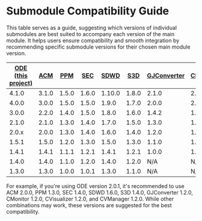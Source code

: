 # Submodule Compatibility Guide
This table serves as a guide, suggesting which versions of individual submodules are best suited to accompany each version of the main module. It helps users ensure compatibility and smooth integration by recommending specific submodule versions for their chosen main module version.

| [ODE (this project)](https://github.com/usdot-jpo-ode/jpo-ode/releases) | [ACM](https://github.com/usdot-jpo-ode/asn1_codec/releases) | [PPM](https://github.com/usdot-jpo-ode/jpo-cvdp/releases) | [SEC](https://github.com/usdot-jpo-ode/jpo-security-svcs/releases) | [SDWD](https://github.com/usdot-jpo-ode/jpo-sdw-depositor/releases) | [S3D](https://github.com/usdot-jpo-ode/jpo-s3-deposit/releases) | [GJConverter](https://github.com/usdot-jpo-ode/jpo-geojsonconverter/releases) | [CMonitor](https://github.com/usdot-jpo-ode/jpo-conflictmonitor/releases) | [CVisualizer](https://github.com/usdot-jpo-ode/jpo-conflictvisualizer/releases) | [CVManager](https://github.com/usdot-jpo-ode/jpo-cvmanager/releases) |
|-------------------------------------------------------------------------|-------------------------------------------------------------|-----------------------------------------------------------|--------------------------------------------------------------------|---------------------------------------------------------------------|-----------------------------------------------------------------|-------------------------------------------------------------------------------|---------------------------------------------------------------------------|---------------------------------------------------------------------------------|----------------------------------------------------------------------|
| 4.1.0                                                                   | 3.1.0                                                       | 1.5.0                                                     | 1.6.0                                                              | 1.10.0                                                              | 1.8.0                                                           | 2.1.0                                                                         | 2.1.0                                                                     | 1.5.0                                                                           | 1.6.0                                                                |
| 4.0.0                                                                   | 3.0.0                                                       | 1.5.0                                                     | 1.5.0                                                              | 1.9.0                                                               | 1.7.0                                                           | 2.0.0                                                                         | 2.0.0                                                                     | 1.5.0                                                                           | 1.5.0                                                                |
| 3.0.0                                                                   | 2.2.0                                                       | 1.4.0                                                     | 1.5.0                                                              | 1.8.0                                                               | 1.6.0                                                           | 1.4.2                                                                         | 1.4.2                                                                     | 1.4.1                                                                           | 1.4.0                                                                |
| 2.1.0                                                                   | 2.1.0                                                       | 1.3.0                                                     | 1.4.0                                                              | 1.7.0                                                               | 1.5.0                                                           | 1.3.0                                                                         | 1.3.0                                                                     | 1.3.0                                                                           | 1.3.0                                                                |
| 2.0.x                                                                   | 2.0.0                                                       | 1.3.0                                                     | 1.4.0                                                              | 1.6.0                                                               | 1.4.0                                                           | 1.2.0                                                                         | 1.2.0                                                                     | 1.2.0                                                                           | 1.2.0                                                                |
| 1.5.1                                                                   | 1.5.0                                                       | 1.2.0                                                     | 1.3.0                                                              | 1.5.0                                                               | 1.3.0                                                           | 1.1.0                                                                         | 1.1.0                                                                     | 1.1.0                                                                           | 1.1.0                                                                |
| 1.4.1                                                                   | 1.4.1                                                       | 1.1.1                                                     | 1.2.1                                                              | 1.4.1                                                               | 1.2.1                                                           | 1.0.0                                                                         | 1.0.1                                                                     | 1.0.1                                                                           | 1.0.1                                                                |
| 1.4.0                                                                   | 1.4.0                                                       | 1.1.0                                                     | 1.2.0                                                              | 1.4.0                                                               | 1.2.0                                                           | N/A                                                                           | N/A                                                                       | N/A                                                                             | N/A                                                                  |
| 1.3.0                                                                   | 1.3.0                                                       | 1.0.0                                                     | 1.0.1                                                              | 1.3.0                                                               | 1.1.0                                                           | N/A                                                                           | N/A                                                                       | N/A                                                                             | N/A                                                                  |

For example, if you're using ODE version 2.0.1, it's recommended to use ACM 2.0.0, PPM 1.3.0, SEC 1.4.0, SDWD 1.6.0, S3D 1.4.0, GJConverter 1.2.0, CMonitor 1.2.0, CVisualizer 1.2.0, and CVManager 1.2.0. While other combinations may work, these versions are suggested for the best compatibility.
